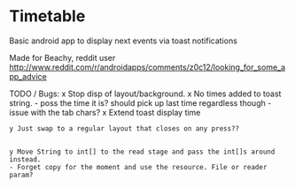 Timetable
=========

Basic android app to display next events via toast notifications

Made for Beachy, reddit user
http://www.reddit.com/r/androidapps/comments/z0c12/looking_for_some_app_advice




TODO / Bugs:
	x Stop disp of layout/background.
	x No times added to toast string.
			- poss the time it is? should pick up last time regardless though
			- issue with the tab chars?
	x Extend toast display time
	
	
	
	y Just swap to a regular layout that closes on any press??
	
	
	y Move String to int[] to the read stage and pass the int[]s around instead.
	- Forget copy for the moment and use the resource. File or reader param?